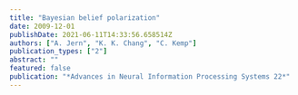 ```yaml
---
title: "Bayesian belief polarization"
date: 2009-12-01
publishDate: 2021-06-11T14:33:56.658514Z
authors: ["A. Jern", "K. K. Chang", "C. Kemp"]
publication_types: ["2"]
abstract: ""
featured: false
publication: "*Advances in Neural Information Processing Systems 22*"
---
```


